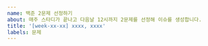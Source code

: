 ```yaml
---
name: 백준 2문제 선정하기
about: 매주 스타디가 끝나고 다음날 12시까지 2문제를 선정해 이슈를 생성합니다.
title: '[week-xx-xx] xxxx, xxxx'
labels: 문제
---
```


<!-- 이슈제목 예시 -->
<!-- [week-04-greedy] 1541, 2812 -->

<!-- 본문예시 -->
<!-- [1026. 보물](https://www.acmicpc.net/problem/1026) -->
<!-- [1202. 보석도둑](https://www.acmicpc.net/problem/1202) -->



